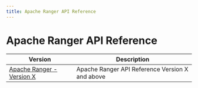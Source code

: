 ```yaml
---
title: Apache Ranger API Reference
---
```


# Apache Ranger API Reference

| Version                                              | Description                                     |
|------------------------------------------------------|-------------------------------------------------|
| [Apache Ranger - Version X](ranger-api-version-x.md) | Apache Ranger API Reference Version X and above |